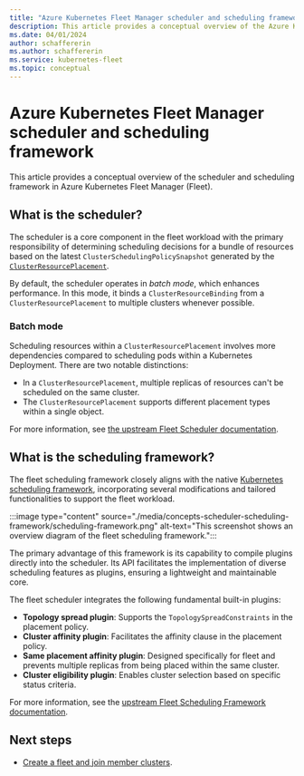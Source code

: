 ```yaml
---
title: "Azure Kubernetes Fleet Manager scheduler and scheduling framework"
description: This article provides a conceptual overview of the Azure Kubernetes Fleet Manager scheduler and scheduling framework.
ms.date: 04/01/2024
author: schaffererin
ms.author: schaffererin
ms.service: kubernetes-fleet
ms.topic: conceptual
---
```


# Azure Kubernetes Fleet Manager scheduler and scheduling framework

This article provides a conceptual overview of the scheduler and scheduling framework in Azure Kubernetes Fleet Manager (Fleet).

## What is the scheduler?

The scheduler is a core component in the fleet workload with the primary responsibility of determining scheduling decisions for a bundle of resources based on the latest `ClusterSchedulingPolicySnapshot` generated by the [`ClusterResourcePlacement`](./concepts-resource-propagation.md).

By default, the scheduler operates in *batch mode*, which enhances performance. In this mode, it binds a `ClusterResourceBinding` from a `ClusterResourcePlacement` to multiple clusters whenever possible.

### Batch mode

Scheduling resources within a `ClusterResourcePlacement` involves more dependencies compared to scheduling pods within a Kubernetes Deployment. There are two notable distinctions:

* In a `ClusterResourcePlacement`, multiple replicas of resources can't be scheduled on the same cluster.
* The `ClusterResourcePlacement` supports different placement types within a single object.

For more information, see [the upstream Fleet Scheduler documentation](https://github.com/Azure/fleet/blob/main/docs/concepts/Scheduler/README.md).

## What is the scheduling framework?

The fleet scheduling framework closely aligns with the native [Kubernetes scheduling framework](https://kubernetes.io/docs/concepts/scheduling-eviction/scheduling-framework/), incorporating several modifications and tailored functionalities to support the fleet workload.

:::image type="content" source="./media/concepts-scheduler-scheduling-framework/scheduling-framework.png" alt-text="This screenshot shows an overview diagram of the fleet scheduling framework.":::

The primary advantage of this framework is its capability to compile plugins directly into the scheduler. Its API facilitates the implementation of diverse scheduling features as plugins, ensuring a lightweight and maintainable core.

The fleet scheduler integrates the following fundamental built-in plugins:

* **Topology spread plugin**: Supports the `TopologySpreadConstraints` in the placement policy.
* **Cluster affinity plugin**: Facilitates the affinity clause in the placement policy.
* **Same placement affinity plugin**: Designed specifically for fleet and prevents multiple replicas from being placed within the same cluster.
* **Cluster eligibility plugin**: Enables cluster selection based on specific status criteria.

For more information, see the [upstream Fleet Scheduling Framework documentation](https://github.com/Azure/fleet/blob/main/docs/concepts/Scheduling-Framework/README.md).

## Next steps

* [Create a fleet and join member clusters](./quickstart-create-fleet-and-members.md).
